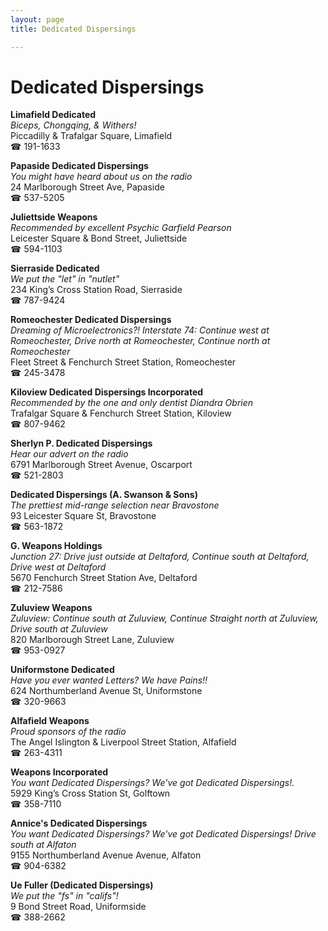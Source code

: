 ```yaml
---
layout: page 
title: Dedicated Dispersings

---
```



# Dedicated Dispersings


 **Limafield Dedicated**  
_Biceps, Chongqing, & Withers!_  
Piccadilly & Trafalgar Square, Limafield  
☎ 191-1633

**Papaside Dedicated Dispersings**  
_You might have heard about us on the radio_  
24 Marlborough Street Ave, Papaside  
☎ 537-5205

**Juliettside Weapons**  
_Recommended by excellent Psychic Garfield Pearson_  
Leicester Square & Bond Street, Juliettside  
☎ 594-1103

**Sierraside Dedicated**  
_We put the "let" in "nutlet"_  
234 King’s Cross Station Road, Sierraside  
☎ 787-9424

**Romeochester Dedicated Dispersings**  
_Dreaming of Microelectronics?! 
Interstate 74: Continue west at Romeochester, Drive north at Romeochester, Continue north at Romeochester_  
Fleet Street & Fenchurch Street Station, Romeochester  
☎ 245-3478

**Kiloview Dedicated Dispersings Incorporated**  
_Recommended by the one and only dentist Diandra Obrien_  
Trafalgar Square & Fenchurch Street Station, Kiloview  
☎ 807-9462

**Sherlyn P. Dedicated Dispersings**  
_Hear our advert on the radio_  
6791 Marlborough Street Avenue, Oscarport  
☎ 521-2803

**Dedicated Dispersings (A. Swanson & Sons)**  
_The prettiest mid-range selection near Bravostone_  
93 Leicester Square St, Bravostone  
☎ 563-1872

**G. Weapons Holdings**  
_Junction 27: Drive just outside at Deltaford, Continue south at Deltaford, Drive west at Deltaford_  
5670 Fenchurch Street Station Ave, Deltaford  
☎ 212-7586

**Zuluview Weapons**  
_Zuluview: Continue south at Zuluview, Continue Straight north at Zuluview, Drive south at Zuluview_  
820 Marlborough Street Lane, Zuluview  
☎ 953-0927

**Uniformstone Dedicated**  
_Have you ever wanted Letters? We have Pains!!_  
624 Northumberland Avenue St, Uniformstone  
☎ 320-9663

**Alfafield Weapons**  
_Proud sponsors of the radio_  
The Angel Islington & Liverpool Street Station, Alfafield  
☎ 263-4311

**Weapons Incorporated**  
_You want Dedicated Dispersings? We've got Dedicated Dispersings!._  
5929 King’s Cross Station St, Golftown  
☎ 358-7110

**Annice's Dedicated Dispersings**  
_You want Dedicated Dispersings? We've got Dedicated Dispersings! 
Drive south at Alfaton_  
9155 Northumberland Avenue Avenue, Alfaton  
☎ 904-6382

**Ue Fuller (Dedicated Dispersings)**  
_We put the "fs" in "califs"!_  
9 Bond Street Road, Uniformside  
☎ 388-2662

